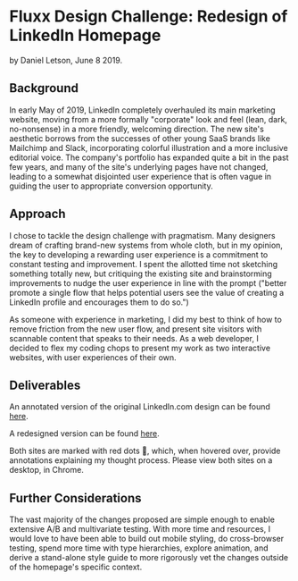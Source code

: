 # Fluxx Design Challenge: Redesign of LinkedIn Homepage

by Daniel Letson, June 8 2019.

## Background

In early May of 2019, LinkedIn completely overhauled its main marketing website, moving from a more formally "corporate" look and feel (lean, dark, no-nonsense) in a more friendly, welcoming direction. The new site's aesthetic borrows from the successes of other young SaaS brands like Mailchimp and Slack, incorporating colorful illustration and a more inclusive editorial voice. The company's portfolio has expanded quite a bit in the past few years, and many of the site's underlying pages have not changed, leading to a somewhat disjointed user experience that is often vague in guiding the user to appropriate conversion opportunity.  

## Approach

I chose to tackle the design challenge with pragmatism. Many designers dream of crafting brand-new systems from whole cloth, but in my opinion, the key to developing a rewarding user experience is a commitment to constant testing and improvement. I spent the allotted time not sketching something totally new, but critiquing the existing site and brainstorming improvements to nudge the user experience in line with the prompt ("better promote a single flow that helps potential users see the value of creating a LinkedIn profile and encourages them to do so.")

As someone with experience in marketing, I did my best to think of how to remove friction from the new user flow, and present site visitors with scannable content that speaks to their needs. As a web developer, I decided to flex my coding chops to present my work as two interactive websites, with user experiences of their own.

## Deliverables

An annotated version of the original LinkedIn.com design can be found [here](https://danletson.github.io/linkedin-redesign/original).

A redesigned version can be found [here](https://danletson.github.io/linkedin-redesign/redesign/).

Both sites are marked with red dots 🔴, which, when hovered over, provide annotations explaining my thought process. Please view both sites on a desktop, in Chrome.  

## Further Considerations

The vast majority of the changes proposed are simple enough to enable extensive A/B and multivariate testing. With more time and resources, I would love to have been able to build out mobile styling, do cross-browser testing, spend more time with type hierarchies, explore animation, and derive a stand-alone style guide to more rigorously vet the changes outside of the homepage's specific context.
